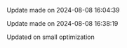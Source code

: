 
Update made on 2024-08-08 16:04:39

Update made on 2024-08-08 16:38:19

Updated on small optimization